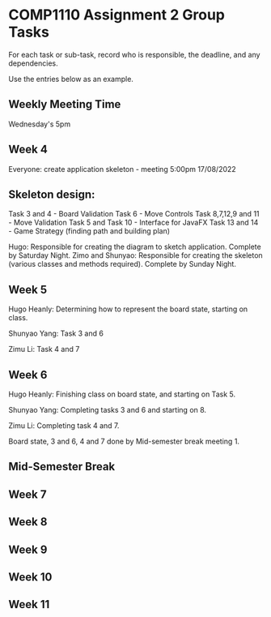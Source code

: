 # COMP1110 Assignment 2 Group Tasks

For each task or sub-task, record who is responsible, the deadline, and
any dependencies.

Use the entries below as an example.

## Weekly Meeting Time
Wednesday's 5pm


## Week 4

Everyone: create application skeleton - meeting 5:00pm 17/08/2022

## Skeleton design:

Task 3 and 4 - Board Validation
Task 6 - Move Controls
Task 8,7,12,9 and 11 - Move Validation
Task 5 and Task 10 - Interface for JavaFX
Task 13 and 14 - Game Strategy (finding path and building plan)

Hugo: Responsible for creating the diagram to sketch application. Complete by Saturday Night.
Zimo and Shunyao: Responsible for creating the skeleton (various classes and methods required). Complete by Sunday Night.



## Week 5

Hugo Heanly: Determining how to represent the board state, starting on class.

Shunyao Yang: Task 3 and 6

Zimu Li: Task 4 and 7

## Week 6

Hugo Heanly: Finishing class on board state, and starting on Task 5.

Shunyao Yang: Completing tasks 3 and 6 and starting on 8.

Zimu Li: Completing task 4 and 7.

Board state, 3 and 6, 4 and 7 done by Mid-semester break meeting 1.

## Mid-Semester Break

## Week 7

## Week 8

## Week 9

## Week 10

## Week 11
